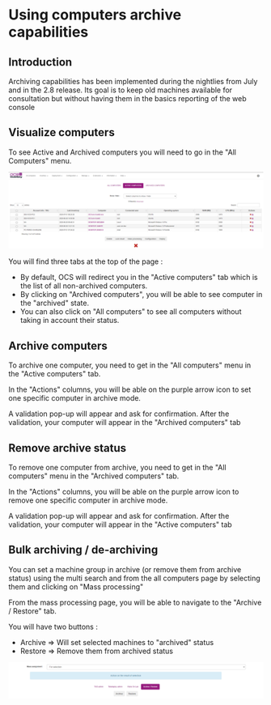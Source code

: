 # Using computers archive capabilities

## Introduction

Archiving capabilities has been implemented during the nightlies from July and in the 2.8 release.
Its goal is to keep old machines available for consultation but without having them in the basics reporting of the web console

## Visualize computers

To see Active and Archived computers you will need to go in the "All Computers" menu.

![visualize_computers](../../img/server/reports/visualize_computers_archive.png)

You will find three tabs at the top of the page :
* By default, OCS will redirect you in the "Active computers" tab which is the list of all non-archived computers.
* By clicking on "Archived computers", you will be able to see computer in the "archived" state.
* You can also click on "All computers" to see all computers without taking in account their status.

## Archive computers

To archive one computer, you need to get in the "All computers" menu in the "Active computers" tab.

In the "Actions" columns, you will be able on the purple arrow icon to set one specific computer in archive mode.

A validation pop-up will appear and ask for confirmation.
After the validation, your computer will appear in the "Archived computers" tab

## Remove archive status

To remove one computer from archive, you need to get in the "All computers" menu in the "Archived computers" tab.

In the "Actions" columns, you will be able on the purple arrow icon to remove one specific computer in archive mode.

A validation pop-up will appear and ask for confirmation.
After the validation, your computer will appear in the "Active computers" tab

## Bulk archiving / de-archiving

You can set a machine group in archive (or remove them from archive status) using the multi search and from the all computers page by selecting them and clicking on "Mass processing"

From the mass processing page, you will be able to navigate to the "Archive / Restore" tab.

You will have two buttons : 
* Archive => Will set selected machines to "archived" status
* Restore => Remove them from archived status

![mass_action](../../img/server/reports/archive_mass_action.png)